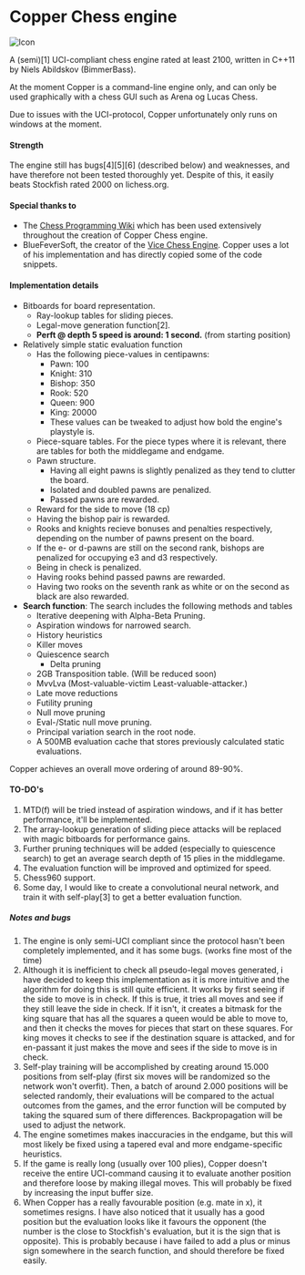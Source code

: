 
# Copper Chess engine
![Icon](https://github.com/BimmerBass/CopperChess/blob/master/Copper/icon.ico)

A (semi)[1] UCI-compliant chess engine rated at least 2100, written in C++11 by Niels Abildskov (BimmerBass).

At the moment Copper is a command-line engine only, and can only be used graphically with a chess GUI such as Arena og Lucas Chess.

Due to issues with the UCI-protocol, Copper unfortunately only runs on windows at the moment.

#### Strength
The engine still has bugs[4][5][6] (described below) and weaknesses, and have therefore not been tested thoroughly yet. Despite of this, it easily beats Stockfish rated 2000 on lichess.org.


#### Special thanks to
- The [Chess Programming Wiki](https://www.chessprogramming.org/Main_Page) which has been used extensively throughout the creation of Copper Chess engine.
- BlueFeverSoft, the creator of the [Vice Chess Engine](https://github.com/bluefeversoft/Vice_Chess_Engine). Copper uses a lot of his implementation and has directly copied some of the code snippets.


#### Implementation details
- Bitboards for board representation.
    - Ray-lookup tables for sliding pieces.
    - Legal-move generation function[2].
    - **Perft @ depth 5 speed is around: 1 second.** (from starting position)
- Relatively simple static evaluation function
    - Has the following piece-values in centipawns:
        - Pawn: 100
        - Knight: 310
        - Bishop: 350
        - Rook: 520
        - Queen: 900
        - King: 20000
        - These values can be tweaked to adjust how bold the engine's playstyle is.
    - Piece-square tables. For the piece types where it is relevant, there are tables for both the middlegame and endgame.
    - Pawn structure.
        - Having all eight pawns is slightly penalized as they tend to clutter the board.
        - Isolated and doubled pawns are penalized.
        - Passed pawns are rewarded.
    - Reward for the side to move (18 cp)
    - Having the bishop pair is rewarded.
    - Rooks and knights recieve bonuses and penalties respectively, depending on the number of pawns present on the board.
    - If the e- or d-pawns are still on the second rank, bishops are penalized for occupying e3 and d3 respectively.
    - Being in check is penalized.
    - Having rooks behind passed pawns are rewarded.
    - Having two rooks on the seventh rank as white or on the second as black are also rewarded.
- **Search function**: The search includes the following methods and tables
    - Iterative deepening with Alpha-Beta Pruning.
    - Aspiration windows for narrowed search.
    - History heuristics
    - Killer moves
    - Quiescence search
        - Delta pruning
    - 2GB Transposition table. (Will be reduced soon)
    - MvvLva (Most-valuable-victim Least-valuable-attacker.)
    - Late move reductions
    - Futility pruning
    - Null move pruning
    - Eval-/Static null move pruning.
    - Principal variation search in the root node.
    - A 500MB evaluation cache that stores previously calculated static evaluations.

Copper achieves an overall move ordering of around 89-90%.

#### TO-DO's
1. MTD(f) will be tried instead of aspiration windows, and if it has better performance, it'll be implemented.
2. The array-lookup generation of sliding piece attacks will be replaced with magic bitboards for performance gains.
3. Further pruning techniques will be added (especially to quiescence search) to get an average search depth of 15 plies in the middlegame.
4. The evaluation function will be improved and optimized for speed.
5. Chess960 support.
6. Some day, I would like to create a convolutional neural network, and train it with self-play[3] to get a better evaluation function.

##### Notes and bugs
1. The engine is only semi-UCI compliant since the protocol hasn't been completely implemented, and it has some bugs. (works fine most of the time)
2. Although it is inefficient to check all pseudo-legal moves generated, i have decided to keep this implementation as it is more intuitive and the algorithm for doing this is still quite efficient. It works by first seeing if the side to move is in check. If this is true, it tries all moves and see if they still leave the side in check. If it isn't, it creates a bitmask for the king square that has all the squares a queen would be able to move to, and then it checks the moves for pieces that start on these squares. For king moves it checks to see if the destination square is attacked, and for en-passant it just makes the move and sees if the side to move is in check.
3. Self-play training will be accomplished by creating around 15.000 positions from self-play (first six moves will be randomized so the network won't overfit). Then, a batch of around 2.000 positions will be selected randomly, their evaluations will be compared to the actual outcomes from the games, and the error function will be computed by taking the squared sum of there differences. Backpropagation will be used to adjust the network.
4. The engine sometimes makes inaccuracies in the endgame, but this will most likely be fixed using a tapered eval and more endgame-specific heuristics.
5. If the game is really long (usually over 100 plies), Copper doesn't receive the entire UCI-command causing it to evaluate another position and therefore loose by making illegal moves. This will probably be fixed by increasing the input buffer size.
6. When Copper has a really favourable position (e.g. mate in x), it sometimes resigns. I have also noticed that it usually has a good position but the evaluation looks like it favours the opponent (the number is the close to Stockfish's evaluation, but it is the sign that is opposite). This is probably because i have failed to add a plus or minus sign somewhere in the search function, and should therefore be fixed easily.